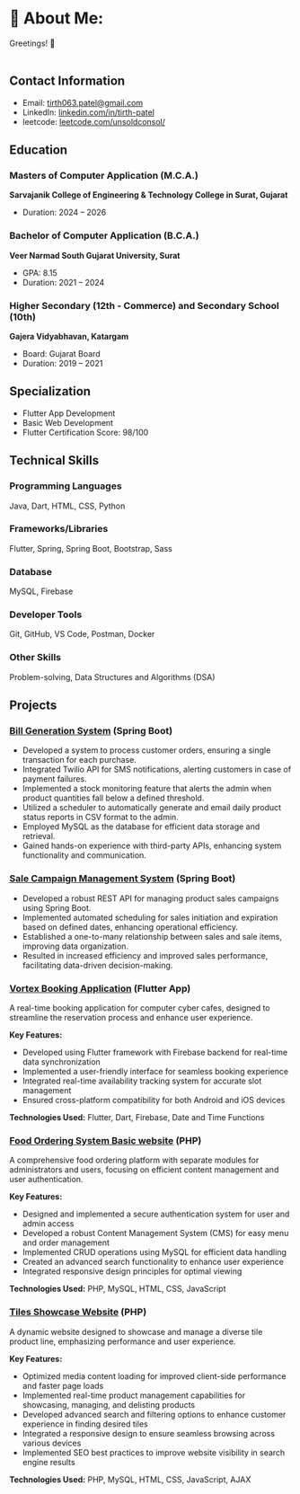 # 💫 About Me:
Greetings! 👋<br/><br/>


## Contact Information
- Email: [tirth063.patel@gmail.com](mailto:tirth063.patel@gmail.com)
- LinkedIn: [linkedin.com/in/tirth-patel](https://www.linkedin.com/in/tirth-patel-420817263/)
- leetcode: [leetcode.com/unsoldconsol/](https://leetcode.com/unsoldconsol/)

## Education

### Masters of Computer Application (M.C.A.)
**Sarvajanik College of Engineering & Technology
College in Surat, Gujarat**
- Duration: 2024 – 2026

### Bachelor of Computer Application (B.C.A.)
**Veer Narmad South Gujarat University, Surat**
- GPA: 8.15
- Duration: 2021 – 2024

### Higher Secondary (12th - Commerce) and Secondary School (10th)
**Gajera Vidyabhavan, Katargam**
- Board: Gujarat Board
- Duration: 2019 – 2021

## Specialization
- Flutter App Development
- Basic Web Development
- Flutter Certification Score: 98/100

## Technical Skills

### Programming Languages
Java, Dart, HTML, CSS, Python

### Frameworks/Libraries
Flutter, Spring, Spring Boot, Bootstrap, Sass

### Database
MySQL, Firebase

### Developer Tools
Git, GitHub, VS Code, Postman, Docker

### Other Skills
Problem-solving, Data Structures and Algorithms (DSA)

## Projects
### [Bill Generation System](https://github.com/tirth063/Bill-Generation-System) (Spring Boot)
*  Developed a system to process customer orders, ensuring a single transaction for each purchase.		
*  Integrated Twilio API for SMS notifications, alerting customers in case of payment failures.
*  Implemented a stock monitoring feature that alerts the admin when product quantities fall below a defined threshold.
*  Utilized a scheduler to automatically generate and email daily product status reports in CSV format to the admin.
*  Employed MySQL as the database for efficient data storage and retrieval.	
*  Gained hands-on experience with third-party APIs, enhancing system functionality and communication.

 ### [Sale Campaign Management System](github.com/tirth063/Sale-Campaign-System) (Spring Boot)
*  Developed a robust REST API for managing product sales campaigns using Spring Boot.		
*  Implemented automated scheduling for sales initiation and expiration based on defined dates, enhancing operational efficiency.
*  Established a one-to-many relationship between sales and sale items, improving data organization.
*  Resulted in increased efficiency and improved sales performance, facilitating data-driven decision-making.


### [Vortex Booking Application](github.com/tirth063/Vortex_Gaming/tree/main/vortex_gaming_emporium) (Flutter App)
A real-time booking application for computer cyber cafes, designed to streamline the reservation process and enhance user experience.

**Key Features:**
- Developed using Flutter framework with Firebase backend for real-time data synchronization
- Implemented a user-friendly interface for seamless booking experience
- Integrated real-time availability tracking system for accurate slot management
- Ensured cross-platform compatibility for both Android and iOS devices

**Technologies Used:** Flutter, Dart, Firebase, Date and Time Functions

### [Food Ordering System Basic website](github.com/tirth063/food_website-PHP/tree/main/PHPPROG/project) (PHP)
A comprehensive food ordering platform with separate modules for administrators and users, focusing on efficient content management and user authentication.

**Key Features:**
- Designed and implemented a secure authentication system for user and admin access
- Developed a robust Content Management System (CMS) for easy menu and order management
- Implemented CRUD operations using MySQL for efficient data handling
- Created an advanced search functionality to enhance user experience
- Integrated responsive design principles for optimal viewing

**Technologies Used:** PHP, MySQL, HTML, CSS, JavaScript

### [Tiles Showcase Website](https://bluediamondtiles.great-site.net/?i=1) (PHP)
A dynamic website designed to showcase and manage a diverse tile product line, emphasizing performance and user experience.

**Key Features:**
- Optimized media content loading for improved client-side performance and faster page loads
- Implemented real-time product management capabilities for showcasing, managing, and delisting products
- Developed advanced search and filtering options to enhance customer experience in finding desired tiles
- Integrated a responsive design to ensure seamless browsing across various devices
- Implemented SEO best practices to improve website visibility in search engine results

**Technologies Used:** PHP, MySQL, HTML, CSS, JavaScript, AJAX

